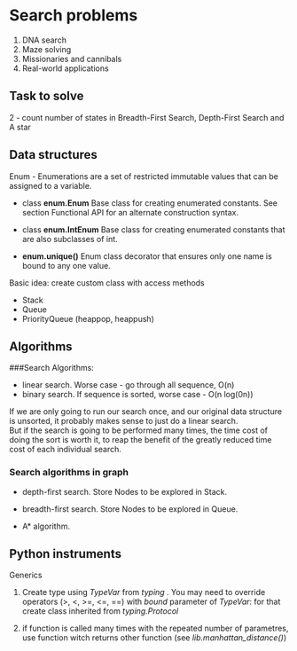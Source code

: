 # Search problems

1. DNA search 
2. Maze solving 
3. Missionaries and cannibals
4. Real-world applications

## Task to solve
  2 - count number of states in Breadth-First Search, Depth-First Search and A star

## Data structures 

Enum - Enumerations are a set of restricted immutable values that can be assigned to a variable.

* class **enum.Enum**
Base class for creating enumerated constants. See section Functional API for an alternate construction syntax.

* class **enum.IntEnum**
Base class for creating enumerated constants that are also subclasses of int.

* **enum.unique()**
Enum class decorator that ensures only one name is bound to any one value.

Basic idea: create custom class with access methods
* Stack
* Queue
* PriorityQueue (heappop, heappush)

## Algorithms
###Search Algorithms:  
 - linear search. Worse case - go through all sequence, O(n)
 - binary search. If sequence is sorted, worse case - O(n log(0n))
 
 If we are only going to run our search once, and our original data structure is unsorted, it probably makes
sense to just do a linear search.   
But if the search is going to be performed many times, the time cost of doing the sort is worth it, to reap the benefit of the greatly reduced
time cost of each individual search.


### Search algorithms in graph
- depth-first search. Store Nodes to be explored in Stack. 
  
- breadth-first search. Store Nodes to be explored in Queue.

- A* algorithm. 

## Python instruments

Generics

1. Create type using *TypeVar* from *typing* . You may need to override operators (>, <, >=, <=, ==) with *bound* parameter of *TypeVar*: for that create class inherited from *typing.Protocol*

2. if function is called many  times with the repeated number of parametres, use function witch returns other function (see *lib.manhattan_distance()*)
